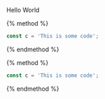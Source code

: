 Hello World

{% method %}
```js
const c = 'This is some code';
```
{% endmethod %}

{% method %}
```js
const c = 'This is some code';
```
{% endmethod %}

